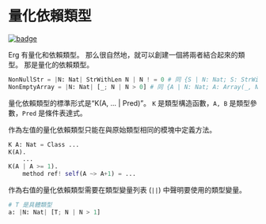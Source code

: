 # 量化依賴類型

[![badge](https://img.shields.io/endpoint.svg?url=https%3A%2F%2Fgezf7g7pd5.execute-api.ap-northeast-1.amazonaws.com%2Fdefault%2Fsource_up_to_date%3Fowner%3Derg-lang%26repos%3Derg%26ref%3Dmain%26path%3Ddoc/EN/syntax/type/advanced/quantified_dependent.md%26commit_hash%3D51de3c9d5a9074241f55c043b9951b384836b258)](https://gezf7g7pd5.execute-api.ap-northeast-1.amazonaws.com/default/source_up_to_date?owner=erg-lang&repos=erg&ref=main&path=doc/EN/syntax/type/advanced/quantified_dependent.md&commit_hash=51de3c9d5a9074241f55c043b9951b384836b258)

Erg 有量化和依賴類型。 那么很自然地，就可以創建一個將兩者結合起來的類型。 那是量化的依賴類型。

```python
NonNullStr = |N: Nat| StrWithLen N | N ! = 0 # 同 {S | N: Nat; S: StrWithLen N; N ! = 0}
NonEmptyArray = |N: Nat| [_; N | N > 0] # 同 {A | N: Nat; A: Array(_, N); N > 0}
```

量化依賴類型的標準形式是“K(A, ... | Pred)”。 `K` 是類型構造函數，`A, B` 是類型參數，`Pred` 是條件表達式。

作為左值的量化依賴類型只能在與原始類型相同的模塊中定義方法。

```python
K A: Nat = Class ...
K(A).
    ...
K(A | A >= 1).
    method ref! self(A ~> A+1) = ...
```

作為右值的量化依賴類型需要在類型變量列表 (`||`) 中聲明要使用的類型變量。

```python
# T 是具體類型
a: |N: Nat| [T; N | N > 1]
```
